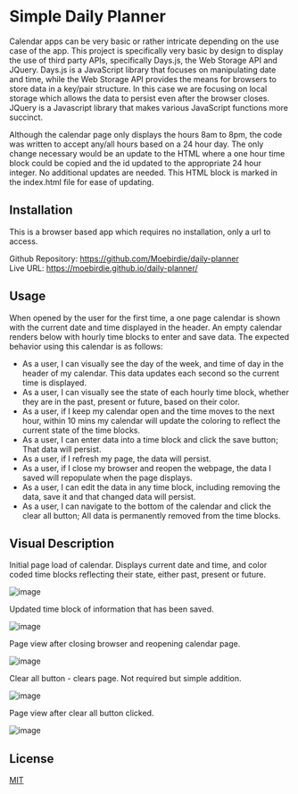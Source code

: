 # Simple Daily Planner
Calendar apps can be very basic or rather intricate depending on the use case of the app.  This project is specifically very basic by design to display the use of third party APIs, specifically Days.js, the Web Storage API and JQuery.  Days.js is a JavaScript library that focuses on manipulating date and time, while the Web Storage API provides the means for browsers to store data in a key/pair structure. In this case we are focusing on local storage which allows the data to persist even after the browser closes. JQuery is a Javascript library that makes various JavaScript functions more succinct.

Although the calendar page only displays the hours 8am to 8pm, the code was written to accept any/all hours based on a 24 hour day.  The only change necessary would be an update to the HTML where a one hour time block could be copied and the id updated to the appropriate 24 hour integer. No additional updates are needed.  This HTML block is marked in the index.html file for ease of updating.


## Installation
This is a browser based app which requires no installation, only a url to access.

Github Repository:  https://github.com/Moebirdie/daily-planner  
Live URL: https://moebirdie.github.io/daily-planner/


## Usage
When opened by the user for the first time, a one page calendar is shown with the current date and time displayed in the header.  An empty calendar renders below with hourly time blocks to enter and save data.  The expected behavior using this calendar is as follows:

* As a user, I can visually see the day of the week, and time of day in the header of my calendar. This data updates each second so the current time is displayed.  
* As a user, I can visually see the state of each hourly time block, whether they are in the past, present or future, based on their color.  
* As a user, if I keep my calendar open and the time moves to the next hour, within 10 mins my calendar will update the coloring to reflect the current state of the time blocks.
* As a user, I can enter data into a time block and click the save button; That data will persist.  
* As a user, if I refresh my page, the data will persist.  
* As a user, if I close my browser and reopen the webpage, the data I saved will repopulate when the page displays.  
* As a user, I can edit the data in any time block, including removing the data, save it and that changed data will persist.  
* As a user, I can navigate to the bottom of the calendar and click the clear all button; All data is permanently removed from the time blocks.  
    
## Visual Description

Initial page load of calendar.  Displays current date and time, and color coded time blocks reflecting their state, either past, present or future.

![image](https://github.com/Moebirdie/daily-planner/assets/93432701/02d4d80c-6d54-4115-9fcd-878c6fdd4fd9)


Updated time block of information that has been saved.

![image](https://github.com/Moebirdie/daily-planner/assets/93432701/743d0dc8-07ac-46f3-92b9-bb7b134108fe)


Page view after closing browser and reopening calendar page.

![image](https://github.com/Moebirdie/daily-planner/assets/93432701/d0ce54ab-debb-4db2-9c2e-33eed9fdfaa5)


Clear all button - clears page.  Not required but simple addition.

![image](https://github.com/Moebirdie/daily-planner/assets/93432701/f13d1c27-3ade-4397-a6f9-428b77b93745)


Page view after clear all button clicked.
    
![image](https://github.com/Moebirdie/daily-planner/assets/93432701/81a001b3-34b0-40cc-97bf-c721a223db47)



## License
[MIT](https://choosealicense.com/licenses/mit/)




